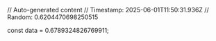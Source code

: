 // Auto-generated content
// Timestamp: 2025-06-01T11:50:31.936Z
// Random: 0.6204470698250515

const data = 0.6789324826769911;